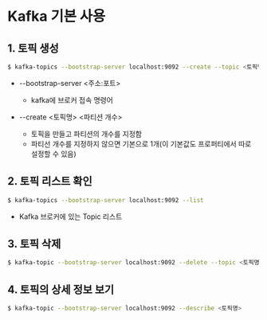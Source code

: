 # Kafka 기본 사용

## 1. 토픽 생성
```bash
$ kafka-topics --bootstrap-server localhost:9092 --create --topic <토픽명> <파티션 개수>
```
- --bootstrap-server <주소:포트>
    - kafka에 브로커 접속 명령어

- --create <토픽명> <파티션 개수>
    - 토픽을 만들고 파티션의 개수를 지정함
    - 파티선 개수를 지정하지 않으면 기본으로 1개(이 기본값도 프로퍼티에서 따로 설정할 수 있음)

## 2. 토픽 리스트 확인
```bash
$ kafka-topics --bootstrap-server localhost:9092 --list
```
- Kafka 브로커에 있는 Topic 리스트

## 3. 토픽 삭제
```bash
$ kafka-topic --bootstrap-server localhost:9092 --delete --topic <토픽명>
```

## 4. 토픽의 상세 정보 보기
```bash
$ kafka-topic --bootstrap-server localhost:9092 --describe <토픽명>
```